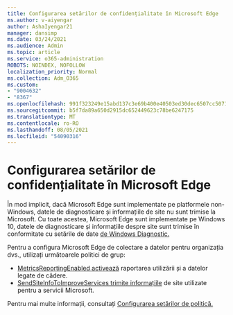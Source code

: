 ```yaml
---
title: Configurarea setărilor de confidențialitate în Microsoft Edge
ms.author: v-aiyengar
author: AshaIyengar21
manager: dansimp
ms.date: 03/24/2021
ms.audience: Admin
ms.topic: article
ms.service: o365-administration
ROBOTS: NOINDEX, NOFOLLOW
localization_priority: Normal
ms.collection: Adm_O365
ms.custom:
- "9004632"
- "8367"
ms.openlocfilehash: 991f323249e15abd137c3e69b400e40503ed30dec6507cc5071a0b1af7f72bb3
ms.sourcegitcommit: b5f7da89a650d2915dc652449623c78be6247175
ms.translationtype: MT
ms.contentlocale: ro-RO
ms.lasthandoff: 08/05/2021
ms.locfileid: "54090316"
---
```

# <a name="configure-privacy-settings-in-microsoft-edge"></a>Configurarea setărilor de confidențialitate în Microsoft Edge

În mod implicit, dacă Microsoft Edge sunt implementate pe platformele non-Windows, datele de diagnosticare și informațiile de site nu sunt trimise la Microsoft. Cu toate acestea, Microsoft Edge sunt implementate pe Windows 10, datele de diagnosticare și informațiile despre site sunt trimise în conformitate cu setările de date [de Windows Diagnostic.](https://go.microsoft.com/fwlink/?linkid=2132472)

Pentru a configura Microsoft Edge de colectare a datelor pentru organizația dvs., utilizați următoarele politici de grup:
- [MetricsReportingEnabled activează](https://go.microsoft.com/fwlink/?linkid=2132470) raportarea utilizării și a datelor legate de cădere.
- [SendSiteInfoToImproveServices trimite informațiile](https://go.microsoft.com/fwlink/?linkid=2132470) de site utilizate pentru a servicii Microsoft.

Pentru mai multe informații, consultați [Configurarea setărilor de politică.](https://go.microsoft.com/fwlink/?linkid=2132577)
